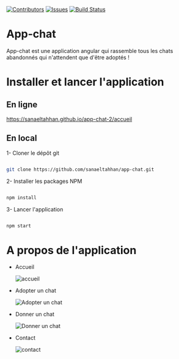 [![Contributors][contributors-shield]][contributors-url] [![Issues][issues-shield]][issues-url] [![Build Status](https://travis-ci.org/sanaeltahhan/app-chat-2.svg?branch=master)](https://travis-ci.org/sanaeltahhan/app-chat-2)

# App-chat

App-chat est une application angular qui rassemble tous les chats abandonnés qui n'attendent que d'être adoptés !



# Installer et lancer l'application

## En ligne

https://sanaeltahhan.github.io/app-chat-2/accueil



## En local

1- Cloner le dépôt git

```sh

git clone https://github.com/sanaeltahhan/app-chat.git

```



2- Installer les packages NPM

```sh

npm install

```



3- Lancer l'application

```sh

npm start

```



# A propos de l'application



* Accueil


  ![accueil](app-chat_screenshots/accueil_app-chat.png)

* Adopter un chat

  ![Adopter un chat](app-chat_screenshots/adopter_un_chat_app-chat.png)



* Donner un chat

  ![Donner un chat](app-chat_screenshots/donner_un_chat_app-chat.png)

* Contact

  ![contact](app-chat_screenshots/contact_app-chat.png)



<!-- Markdown links & images -->

[contributors-shield]: https://img.shields.io/github/contributors/sanaeltahhan/app-chat.svg?style=flat-square
[contributors-url]: https://github.com/sanaeltahhan/app-chat/graphs/contributors
[issues-url]: https://github.com/sanaeltahhan/app-chat/issues
[issues-shield]: https://img.shields.io/github/issues/sanaeltahhan/app-chat.svg?style=flat-square
[ accueil-photo ]: app-chat_screenshots/accueil_app-chat.png

